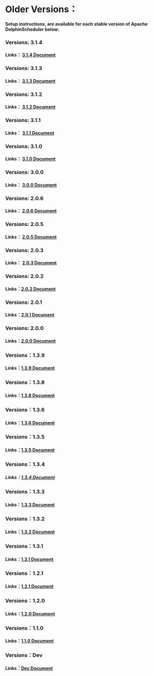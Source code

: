 <!-- markdown-link-check-disable -->

# Older Versions：

#### Setup instructions,  are available for each stable version of Apache DolphinScheduler below:

### Versions: 3.1.4

#### Links： [3.1.4 Document](../3.1.4/user_doc/about/introduction.md)

### Versions: 3.1.3

#### Links： [3.1.3 Document](../3.1.3/user_doc/about/introduction.md)

### Versions: 3.1.2

#### Links： [3.1.2 Document](../3.1.2/user_doc/about/introduction.md)

### Versions: 3.1.1

#### Links： [3.1.1 Document](../3.1.1/user_doc/about/introduction.md)

### Versions: 3.1.0

#### Links： [3.1.0 Document](../3.1.0/user_doc/about/introduction.md)

### Versions: 3.0.0

#### Links： [3.0.0 Document](../3.0.0/user_doc/about/introduction.md)

### Versions: 2.0.6

#### Links： [2.0.6 Document](../2.0.6/user_doc/guide/quick-start.md)

### Versions: 2.0.5

#### Links： [2.0.5 Document](../2.0.5/user_doc/guide/quick-start.md)

### Versions: 2.0.3

#### Links： [2.0.3 Document](../2.0.3/user_doc/guide/quick-start.md)

### Versions: 2.0.2

#### Links：[2.0.2 Document](../2.0.2/user_doc/guide/quick-start.md)

### Versions: 2.0.1

#### Links：[2.0.1 Document](../2.0.1/user_doc/guide/quick-start.md)

### Versions: 2.0.0

#### Links：[2.0.0 Document](../2.0.0/user_doc/guide/quick-start.md)

### Versions：1.3.9

#### Links：[1.3.9 Document](../1.3.9/user_doc/quick-start.md)

### Versions：1.3.8

#### Links：[1.3.8 Document](../1.3.8/user_doc/quick-start.md)

### Versions：1.3.6

#### Links：[1.3.6 Document](../1.3.6/user_doc/quick-start.md)

### Versions：1.3.5

#### Links：[1.3.5 Document](../1.3.5/user_doc/quick-start.md)

### Versions：1.3.4

##### Links：[1.3.4 Document](../1.3.4/user_doc/quick-start.md)

### Versions：1.3.3

#### Links：[1.3.3 Document](../1.3.4/user_doc/quick-start.md)

### Versions：1.3.2

#### Links：[1.3.2 Document](../1.3.2/user_doc/quick-start.md)

### Versions：1.3.1

#### Links：[1.3.1 Document](../1.3.1/user_doc/quick-start.md)

### Versions：1.2.1

#### Links：[1.2.1 Document](../1.2.1/user_doc/quick-start.md)

### Versions：1.2.0

#### Links：[1.2.0 Document](../1.2.0/user_doc/quick-start.md)

### Versions：1.1.0

#### Links：[1.1.0 Document](../1.2.0/user_doc/quick-start.md)

### Versions：Dev

#### Links：[Dev Document](../dev/user_doc/about/introduction.md)

